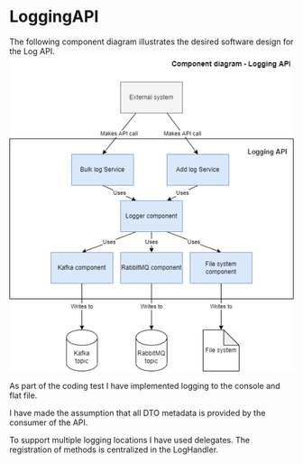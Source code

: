# LoggingAPI
The following component diagram illustrates the desired software design for the Log API.
![alt text](https://github.com/ansuddin7/LoggingAPI/blob/master/Logging_API_Component_diagram.drawio.png?raw=true)

As part of the coding test I have implemented logging to the console and flat file. 

I have made the assumption that all DTO metadata is provided by the consumer of the API.

To support multiple logging locations I have used delegates. The registration of methods is centralized in the LogHandler.